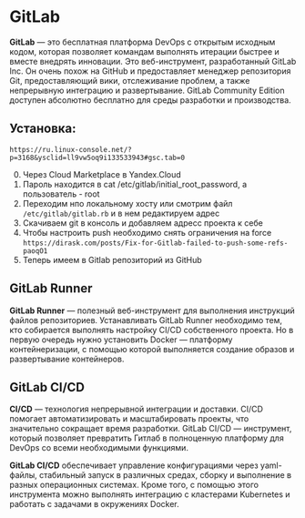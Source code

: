 # GitLab

 **GitLab**  — это бесплатная платформа DevOps с открытым исходным кодом, которая позволяет командам выполнять итерации быстрее и вместе внедрять инновации. 
Это веб-инструмент, разработанный GitLab Inc. Он очень похож на GitHub и предоставляет менеджер репозитория Git, предоставляющий вики, отслеживание проблем, а также непрерывную интеграцию и развертывание. 
GitLab Community Edition доступен абсолютно бесплатно для среды разработки и производства.

## **Установка:** ## 
`https://ru.linux-console.net/?p=3168&ysclid=ll9vw5oq9i133533943#gsc.tab=0`

0. Через Cloud Marketplace в Yandex.Cloud
1. Пароль находится в cat /etc/gitlab/initial_root_password, а пользователь - root
2. Переходим нпо локальному хосту или смотрим файл `/etc/gitlab/gitlab.rb` и в нем редактируем адрес
3. Скачиваем git в консоль и добавляем адресс проекта к себе
4. Чтобы настроить push необходимо снять ограничения на force `https://dirask.com/posts/Fix-for-Gitlab-failed-to-push-some-refs-paoqO1`
5. Теперь имеем в Gitlab репозиторий из GitHub

## **GitLab Runner** ##
**GitLab Runner** — полезный веб-инструмент для выполнения инструкций файлов репозиториев. Устанавливать GitLab Runner необходимо тем, кто собирается выполнять настройку CI/CD собственного проекта. 
Но в первую очередь нужно установить Docker — платформу контейнеризации, с помощью которой выполняется создание образов и развертывание контейнеров.

## **GitLab CI/CD** ##

**CI/CD** — технология непрерывной интеграции и доставки. CI/CD помогает автоматизировать и масштабировать проекты, что значительно сокращает время разработки. 
GitLab CI/CD — инструмент, который позволяет превратить Гитлаб в полноценную платформу для DevOps со всеми необходимыми функциями.

**GitLab CI/CD** обеспечивает управление конфигурациями через yaml-файлы, стабильный запуск в различных средах, сборку и выполнение в разных операционных системах. Кроме того, с помощью этого инструмента можно выполнять интеграцию с кластерами Kubernetes и работать с задачами в окружениях Docker.

